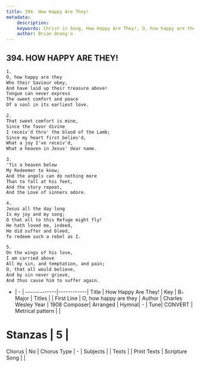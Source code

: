 ```yaml
---
title: 394. How Happy Are They!
metadata:
    description: 
    keywords: Christ in Song, How Happy Are They!, O, how happy are they , 
    author: Brian Onang'o
---
```



## 394. HOW HAPPY ARE THEY!

```txt
1.
O, how happy are they
Who their Saviour obey,
And have laid up their treasure above!
Tongue can never express
The sweet comfort and peace
Of a soul in its earliest love.

2.
That sweet comfort is mine,
Since the favor divine
I receiv'd thro' the blood of the Lamb;
Since my heart first believ'd,
What a joy I've receiv'd,
What a heaven in Jesus' dear name.

3.
'Tis a heaven below
My Redeemer to know;
And the angels can do nothing more
Than to fall at his feet,
And the story repeat,
And the Love of sinners adore.

4.
Jesus all the day long
Is my joy and my song;
O that all to this Refuge might fly!
He hath loved me, indeed,
He did suffer and bleed,
To redeem such a rebel as I.

5.
On the wings of his love,
I am carried above
All my sin, and temptation, and pain;
O, that all would believe,
And by sin never grieve,
And thus cause him to suffer again.
```

- |   -  |
-------------|------------|
Title | How Happy Are They! |
Key | B♭ Major |
Titles |  |
First Line | O, how happy are they  |
Author | Charles Wesley
Year | 1908
Composer| Arranged |
Hymnal|  - |
Tune| CONVERT |
Metrical pattern | |
# Stanzas | 5 |
Chorus | No |
Chorus Type | - |
Subjects |  |
Texts |  |
Print Texts | 
Scripture Song |  |
  
